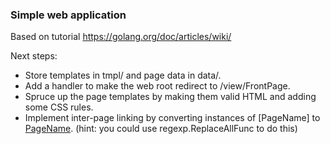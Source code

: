 ### Simple web application

Based on tutorial
https://golang.org/doc/articles/wiki/

Next steps:
* Store templates in tmpl/ and page data in data/.
* Add a handler to make the web root redirect to /view/FrontPage.
* Spruce up the page templates by making them valid HTML and adding some CSS rules.
* Implement inter-page linking by converting instances of [PageName] to
<a href="/view/PageName">PageName</a>. (hint: you could use regexp.ReplaceAllFunc to do this)
